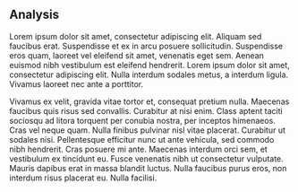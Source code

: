 ## Analysis

Lorem ipsum dolor sit amet, consectetur adipiscing elit. Aliquam sed faucibus erat. Suspendisse et ex in arcu posuere sollicitudin. Suspendisse eros quam, laoreet vel eleifend sit amet, venenatis eget sem. Aenean euismod nibh vestibulum est eleifend hendrerit. Lorem ipsum dolor sit amet, consectetur adipiscing elit. Nulla interdum sodales metus, a interdum ligula. Vivamus laoreet nec ante a porttitor.

Vivamus ex velit, gravida vitae tortor et, consequat pretium nulla. Maecenas faucibus quis risus sed convallis. Curabitur at nisi enim. Class aptent taciti sociosqu ad litora torquent per conubia nostra, per inceptos himenaeos. Cras vel neque quam. Nulla finibus pulvinar nisl vitae placerat. Curabitur ut sodales nisi. Pellentesque efficitur nunc ut ante vehicula, sed commodo nibh hendrerit. Cras posuere mi ante. Maecenas interdum orci sem, et vestibulum ex tincidunt eu. Fusce venenatis nibh ut consectetur vulputate. Mauris dapibus erat in massa blandit luctus. Nulla faucibus purus eros, non interdum risus placerat eu. Nulla facilisi.